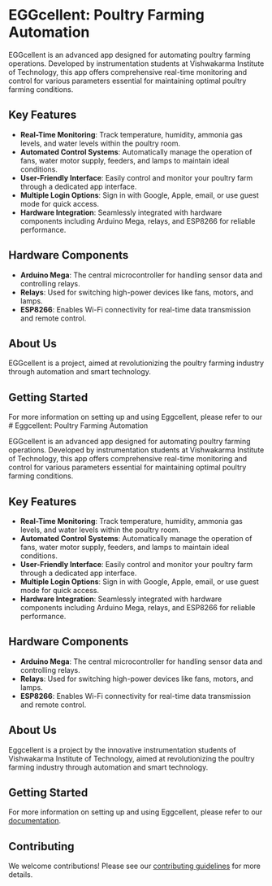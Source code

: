 # EGGcellent: Poultry Farming Automation

EGGcellent is an advanced app designed for automating poultry farming operations. Developed by instrumentation students at Vishwakarma Institute of Technology, this app offers comprehensive real-time monitoring and control for various parameters essential for maintaining optimal poultry farming conditions.

## Key Features

- **Real-Time Monitoring**: Track temperature, humidity, ammonia gas levels, and water levels within the poultry room.
- **Automated Control Systems**: Automatically manage the operation of fans, water motor supply, feeders, and lamps to maintain ideal conditions.
- **User-Friendly Interface**: Easily control and monitor your poultry farm through a dedicated app interface.
- **Multiple Login Options**: Sign in with Google, Apple, email, or use guest mode for quick access.
- **Hardware Integration**: Seamlessly integrated with hardware components including Arduino Mega, relays, and ESP8266 for reliable performance.

## Hardware Components

- **Arduino Mega**: The central microcontroller for handling sensor data and controlling relays.
- **Relays**: Used for switching high-power devices like fans, motors, and lamps.
- **ESP8266**: Enables Wi-Fi connectivity for real-time data transmission and remote control.

## About Us

EGGcellent is a project, aimed at revolutionizing the poultry farming industry through automation and smart technology.

## Getting Started

For more information on setting up and using Eggcellent, please refer to our # Eggcellent: Poultry Farming Automation

EGGcellent is an advanced app designed for automating poultry farming operations. Developed by instrumentation students at Vishwakarma Institute of Technology, this app offers comprehensive real-time monitoring and control for various parameters essential for maintaining optimal poultry farming conditions.

## Key Features

- **Real-Time Monitoring**: Track temperature, humidity, ammonia gas levels, and water levels within the poultry room.
- **Automated Control Systems**: Automatically manage the operation of fans, water motor supply, feeders, and lamps to maintain ideal conditions.
- **User-Friendly Interface**: Easily control and monitor your poultry farm through a dedicated app interface.
- **Multiple Login Options**: Sign in with Google, Apple, email, or use guest mode for quick access.
- **Hardware Integration**: Seamlessly integrated with hardware components including Arduino Mega, relays, and ESP8266 for reliable performance.

## Hardware Components

- **Arduino Mega**: The central microcontroller for handling sensor data and controlling relays.
- **Relays**: Used for switching high-power devices like fans, motors, and lamps.
- **ESP8266**: Enables Wi-Fi connectivity for real-time data transmission and remote control.

## About Us

Eggcellent is a project by the innovative instrumentation students of Vishwakarma Institute of Technology, aimed at revolutionizing the poultry farming industry through automation and smart technology.

## Getting Started

For more information on setting up and using Eggcellent, please refer to our [documentation](link_to_documentation).

## Contributing

We welcome contributions! Please see our [contributing guidelines](link_to_contributing_guidelines) for more details.

